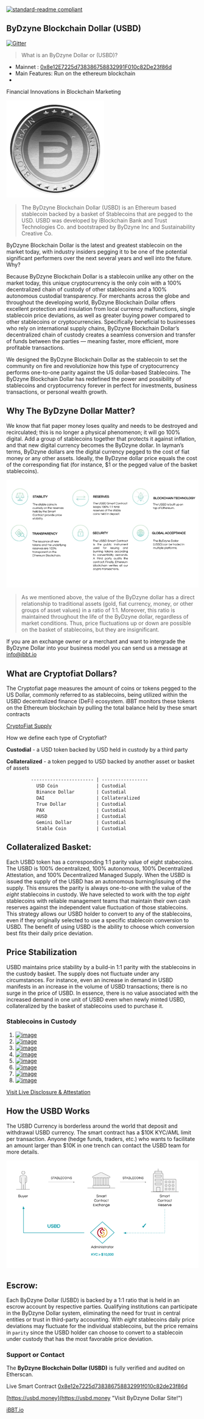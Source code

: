 [![standard-readme compliant](https://img.shields.io/badge/readme%20style-standard-brightgreen.svg?style=flat-square)](https://github.com/RichardLitt/standard-readme)

## ByDzyne Blockchain Dollar (USBD)
[![Gitter](https://badges.gitter.im/intergalacticcredits/community.svg)](https://gitter.im/Blockchain-Bank/community?utm_source=badge&utm_medium=badge&utm_campaign=pr-badge)

> What is an ByDzyne Dollar or (USBD)?  
- Mainnet : [0x8e12E7225d738386758832991F010c82De23f86d](https://ethplorer.io/address/0x8e12e7225d738386758832991f010c82de23f86d#chart=candlestick)
- Main Features: Run on the ethereum blockchain
- 
Financial Innovations in Blockchain Marketing

![image](https://github.com/Parity-Dollar/ByDzyneBlockchainDollar/blob/main/images/BDZN-256px.png)

> The ByDzyne Blockchain Dollar (USBD) is an Ethereum based stablecoin backed by a basket of Stablecoins that are pegged to the USD. USBD was developed by iBlockchain Bank and Trust Technologies Co. and bootstraped by ByDzyne Inc and Sustainability Creative Co.

ByDzyne Blockchain Dollar is the latest and greatest stablecoin on the market today, with industry insiders pegging it to be one of the potential significant performers over the next several years and well into the future. Why? 

Because ByDzyne Blockchain Dollar is a stablecoin unlike any other on the market today, this unique cryptocurrency is the only coin with a 100% decentralized chain of custody of other stablecoins and a 100% autonomous custodial transparency. For merchants across the globe and throughout the developing world, ByDzyne Blockchain Dollar offers excellent protection and insulation from local currency malfunctions, single stablecoin price deviations, as well as greater buying power compared to other stablecoins or cryptocurrencies. Specifically beneficial to businesses who rely on international supply chains, ByDzyne Blockchain Dollar’s decentralized chain of custody creates a seamless conversion and transfer of funds between the parties — meaning faster, more efficient, more profitable transactions.

We designed the ByDzyne Blockchain Dollar as the stablecoin to set the community on fire and revolutionize how this type of cryptocurrency performs one-to-one parity against the US dollar-based Stablecoins. The ByDzyne Blockchain Dollar has redefined the power and possibility of stablecoins and cryptocurrency forever in perfect for investments, business transactions, or personal wealth growth.

## Why The ByDzyne Dollar Matter?

We know that fiat paper money loses quality and needs to be destroyed and recirculated; this is no longer a physical phenomenon; it will go 100% digital. Add a group of stablecoins together that protects it against inflation, and that new digital currency becomes the ByDzyne dollar. In layman’s terms, ByDzyne dollars are the digital currency pegged to the cost of fiat money or any other assets. Ideally, the ByDzyne dollar price equals the cost of the corresponding fiat (for instance, $1 or the pegged value of the basket stablecoins). 

![image](https://github.com/Parity-Dollar/ByDzyneBlockchainDollar/blob/main/images/USBD%20Image%20V1.png)

> As we mentioned above, the value of the ByDzyne dollar has a direct relationship to traditional assets (gold, fiat currency, money, or other groups of asset values) in a ratio of 1:1. Moreover, this ratio is maintained throughout the life of the ByDzyne dollar, regardless of market conditions. Thus, price fluctuations up or down are possible on the basket of stablecoins, but they are insignificant. 

If you are an exchange owner or a merchant and want to intergrade the ByDzyne Dollar into your business model you can send us a message at info@ibbt.io

## What are Cryptofiat Dollars?

The Cryptofiat page measures the amount of coins or tokens pegged to the US Dollar, commonly referred to as stablecoins, being utilized within the USBD decentralized finance (DeFi) ecosystem. iBBT monitors these tokens on the Ethereum blockchain by pulling the total balance held by these smart contracts

[CryptoFiat Supply](https://etherscan.io/tokenholdings?a=0x8e12e7225d738386758832991f010c82de23f86d)

How we define each type of Cryptofiat?

**Custodial** - a USD token backed by USD held in custody by a third party

**Collateralized** - a token pegged to USD backed by another asset or basket of assets

             ----------------------- | -----------------
               USD Coin              | Custodial
               Binance Dollar        | Custodial
               DAI                   | Collateralized
               True Dollar           | Custodial
               PAX                   | Custodial
               HUSD                  | Custodial
               Gemini Dollar         | Custodial
               Stable Coin           | Custodial


## Collateralized Basket:

Each USBD token has a corresponding 1:1 parity value of eight stabecoins. The USBD is 100% decentralized, 100% autonomous, 100% Decentralized Attestation, and 100% Decentralized Managed Supply.  When the USBD is issued the supply of the USBD has an autonomous burning/issuing of the supply. This ensures the parity is always one-to-one with the value of the _eight_ stablecoins in custody. We have selected to work with the top _eight_ stablecoins with reliable management teams that maintain their own cash reserves against the independent value fluctuation of those stablecoins. This strategy allows our USBD holder to convert to any of the stablecoins, even if they originally selected to use a specific stablecoin conversion to USBD. The benefit of using USBD is the ability to choose which conversion best fits their daily price deviation. 

## Price Stabilization

USBD maintains price stability by a build-in 1:1 parity with the stablecoins in the custody basket. The supply does not fluctuate under any circumstances.  For instance, even an increase in demand in USBD manifests in an increase in the volume of USBD transactions; there is no surge in the price of USBD.  In essence, there is no value associated with the increased demand in one unit of USBD even when newly minted USBD, collateralized by the basket of stablecoins used to purchase it. 


### Stablecoins in Custody

1. [![image](https://etherscan.io/token/images/centre-usdc_28.png)](https://etherscan.io/address/0xa0b86991c6218b36c1d19d4a2e9eb0ce3606eb48?a=0x496266ff0876262b0177cef026a117abc24b2532 "USD Coin")
2. [![image](https://etherscan.io/token/images/MCDDai_32.png)](https://etherscan.io/address/0x6b175474e89094c44da98b954eedeac495271d0f?a=0x496266ff0876262b0177cef026a117abc24b2532 "Dai Stablecoin")
3. [![image](https://etherscan.io/token/images/paxos_28_2.png)](https://etherscan.io/address/0x8e870d67f660d95d5be530380d0ec0bd388289e1?a=0x496266ff0876262b0177cef026a117abc24b2532 "Paxos Standard")
4. [![image](https://etherscan.io/token/images/binanceusd_32.png)](https://etherscan.io/address/0x4fabb145d64652a948d72533023f6e7a623c7c53?a=0x496266ff0876262b0177cef026a117abc24b2532 "Binance Dollar")
5. [![image](https://etherscan.io/token/images/stableusd_32.png)](https://etherscan.io/address/0xa4bdb11dc0a2bec88d24a3aa1e6bb17201112ebe?a=0x496266ff0876262b0177cef026a117abc24b2532 "Stable USD")
6. [![image](https://etherscan.io/token/images/gemini_28.png)](https://etherscan.io/token/0x056fd409e1d7a124bd7017459dfea2f387b6d5cd?a=0x496266ff0876262b0177cef026a117abc24b2532 "Gemini USD")
7. [![image](https://etherscan.io/token/images/husd_32.png)](https://etherscan.io/address/0xdf574c24545e5ffecb9a659c229253d4111d87e1?a=0x496266ff0876262b0177cef026a117abc24b2532 "HUSD")
8. [![image](https://etherscan.io/token/images/trueusd_32.png)](https://etherscan.io/token/0x0000000000085d4780B73119b644AE5ecd22b376?a=0x496266ff0876262b0177cef026a117abc24b2532 "True USD")

[Visit Live Disclosure & Attestation](https://etherscan.io/tokenholdings?a=0x8e12e7225d738386758832991f010c82de23f86d)

## How the USBD Works

The USBD Currency is borderless around the world that deposit and withdrawal USBD currency. The smart contract has a $10K KYC/AML limit per transaction. Anyone (hedge funds, traders, etc.) who wants to facilitate an amount larger than $10K in one trench can contact the USBD team for more details.  

![image](https://github.com/Parity-Dollar/ByDzyneBlockchainDollar/blob/main/images/USBD-X-V1.png)

## Escrow: 

Each ByDzyne Dollar (USBD) is backed by a 1:1 ratio that is held in an escrow account by respective parties. Qualifying institutions can participate in the ByDzyne Dollar system, eliminating the need for trust in central entities or trust in third-party accounting. With _eight_ stablecoins daily price deviations may fluctuate for the individual stablecoins, but the price remains in `parity` since the USBD holder can choose to convert to a stablecoin under custody that has the most favorable price deviation.

### Support or Contact

The **ByDzyne Blockchain Dollar (USBD)** is fully verified and audited on Etherscan.

Live Smart Contract [0x8e12e7225d738386758832991f010c82de23f86d](https://etherscan.io/address/0x8e12e7225d738386758832991f010c82de23f86d "Visit ByDzyne Dollar Contract on Etherscan.io!")

[https://usbd.money](https://usbd.money "Visit ByDzyne Dollar Site!")

[iBBT.io](https://ibbt.io "Visit iBlockchain Bank & Trust Technologies Co.!")


